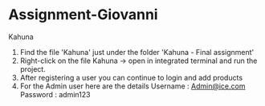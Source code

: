 # Assignment-Giovanni
Kahuna

1. Find the file 'Kahuna' just under the folder 'Kahuna - Final assignment'
2. Right-click on the file Kahuna -> open in integrated terminal and run the project.
3. After registering a user you can continue to login and add products
4. For the Admin user here are the details 
Username : Admin@ice.com
Password : admin123
